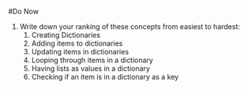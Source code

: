 #Do Now

1. Write down your ranking of these concepts from easiest to hardest: 
	1. Creating Dictionaries
	2. Adding items to dictionaries
	3. Updating items in dictionaries
	4. Looping through items in a dictionary
	5. Having lists as values in a dictionary
	6. Checking if an item is in a dictionary as a key

